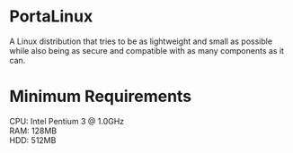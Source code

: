 # PortaLinux
A Linux distribution that tries to be as lightweight and small as possible while
also being as secure and compatible with as many components as it can.

# Minimum Requirements
CPU: Intel Pentium 3 @ 1.0GHz<br />
RAM: 128MB<br />
HDD: 512MB<br />
